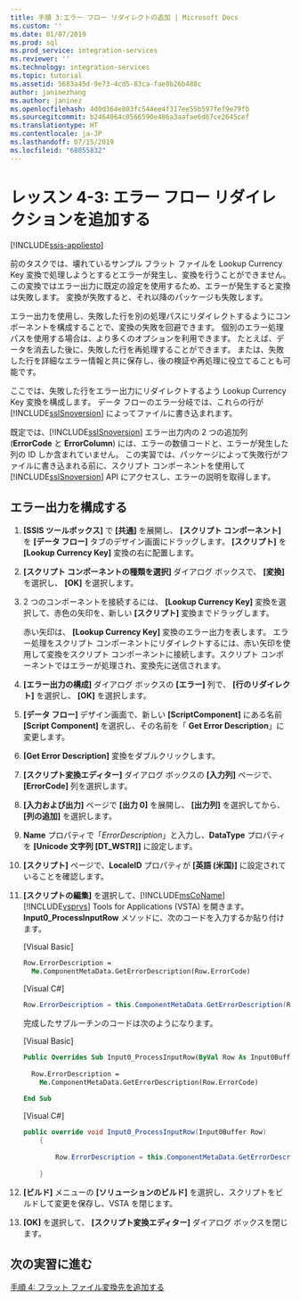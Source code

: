 ```yaml
---
title: 手順 3:エラー フロー リダイレクトの追加 | Microsoft Docs
ms.custom: ''
ms.date: 01/07/2019
ms.prod: sql
ms.prod_service: integration-services
ms.reviewer: ''
ms.technology: integration-services
ms.topic: tutorial
ms.assetid: 5683a45d-9e73-4cd5-83ca-fae8b26b488c
author: janinezhang
ms.author: janinez
ms.openlocfilehash: 4d0d364e803fc544ee4f317ee55b597fef9e79fb
ms.sourcegitcommit: b2464064c0566590e486a3aafae6d67ce2645cef
ms.translationtype: HT
ms.contentlocale: ja-JP
ms.lasthandoff: 07/15/2019
ms.locfileid: "68055832"
---
```

# <a name="lesson-4-3-add-error-flow-redirection"></a>レッスン 4-3: エラー フロー リダイレクションを追加する

[!INCLUDE[ssis-appliesto](../includes/ssis-appliesto-ssvrpluslinux-asdb-asdw-xxx.md)]



前のタスクでは、壊れているサンプル フラット ファイルを Lookup Currency Key 変換で処理しようとするとエラーが発生し、変換を行うことができません。 この変換ではエラー出力に既定の設定を使用するため、エラーが発生すると変換は失敗します。 変換が失敗すると、それ以降のパッケージも失敗します。  
  
エラー出力を使用し、失敗した行を別の処理パスにリダイレクトするようにコンポーネントを構成することで、変換の失敗を回避できます。 個別のエラー処理パスを使用する場合は、より多くのオプションを利用できます。 たとえば、データを消去した後に、失敗した行を再処理することができます。 または、失敗した行を詳細なエラー情報と共に保存し、後の検証や再処理に役立てることも可能です。  
  
ここでは、失敗した行をエラー出力にリダイレクトするよう Lookup Currency Key 変換を構成します。 データ フローのエラー分岐では、これらの行が [!INCLUDE[ssISnoversion](../includes/ssisnoversion-md.md)] によってファイルに書き込まれます。  
  
既定では、[!INCLUDE[ssISnoversion](../includes/ssisnoversion-md.md)] エラー出力内の 2 つの追加列 (**ErrorCode** と **ErrorColumn**) には、エラーの数値コードと、エラーが発生した列の ID しか含まれていません。 この実習では、パッケージによって失敗行がファイルに書き込まれる前に、スクリプト コンポーネントを使用して [!INCLUDE[ssISnoversion](../includes/ssisnoversion-md.md)] API にアクセスし、エラーの説明を取得します。  
  
## <a name="configure-an-error-output"></a>エラー出力を構成する  
  
1.  **[SSIS ツールボックス]** で **[共通]** を展開し、 **[スクリプト コンポーネント]** を **[データ フロー]** タブのデザイン画面にドラッグします。 **[スクリプト]** を **[Lookup Currency Key]** 変換の右に配置します。  
  
2.  **[スクリプト コンポーネントの種類を選択]** ダイアログ ボックスで、 **[変換]** を選択し、 **[OK]** を選択します。  
  
3.  2 つのコンポーネントを接続するには、 **[Lookup Currency Key]** 変換を選択して、赤色の矢印を、新しい **[スクリプト]** 変換までドラッグします。  
  
    赤い矢印は、 **[Lookup Currency Key]** 変換のエラー出力を表します。 エラー処理をスクリプト コンポーネントにリダイレクトするには、赤い矢印を使用して変換をスクリプト コンポーネントに接続します。スクリプト コンポーネントではエラーが処理され、変換先に送信されます。  
  
4.  **[エラー出力の構成]** ダイアログ ボックスの **[エラー]** 列で、 **[行のリダイレクト]** を選択し、 **[OK]** を選択します。  
  
5.  **[データ フロー]** デザイン画面で、新しい **[ScriptComponent]** にある名前 **[Script Component]** を選択し、その名前を「 **Get Error Description**」に変更します。  
  
6.  **[Get Error Description]** 変換をダブルクリックします。  
  
7.  **[スクリプト変換エディター]** ダイアログ ボックスの **[入力列]** ページで、 **[ErrorCode]** 列を選択します。  
  
8.  **[入力および出力]** ページで **[出力 0]** を展開し、 **[出力列]** を選択してから、 **[列の追加]** を選択します。  
  
9. **Name** プロパティで「*ErrorDescription*」と入力し、**DataType** プロパティを **[Unicode 文字列 [DT_WSTR]]** に設定します。  
  
10. **[スクリプト]** ページで、**LocaleID** プロパティが **[英語 (米国)]** に設定されていることを確認します。
  
11. **[スクリプトの編集]** を選択して、[!INCLUDE[msCoName](../includes/msconame-md.md)] [!INCLUDE[vsprvs](../includes/vsprvs-md.md)] Tools for Applications (VSTA) を開きます。 **Input0_ProcessInputRow** メソッドに、次のコードを入力するか貼り付けます。  
  
    [Visual Basic]  
  
    ```vb  
    Row.ErrorDescription =   
      Me.ComponentMetaData.GetErrorDescription(Row.ErrorCode)  
    ```  
  
    [Visual C#]  
  
    ```cs
    Row.ErrorDescription = this.ComponentMetaData.GetErrorDescription(Row.ErrorCode);  
    ```  
  
    完成したサブルーチンのコードは次のようになります。  
  
    [Visual Basic]  
  
    ```vb
    Public Overrides Sub Input0_ProcessInputRow(ByVal Row As Input0Buffer)  
  
      Row.ErrorDescription =   
        Me.ComponentMetaData.GetErrorDescription(Row.ErrorCode)  
  
    End Sub  
    ```  
  
    [Visual C#]  
  
    ```cs
    public override void Input0_ProcessInputRow(Input0Buffer Row)  
        {  
  
            Row.ErrorDescription = this.ComponentMetaData.GetErrorDescription(Row.ErrorCode);  
  
        }  
    ```  
  
12. **[ビルド]** メニューの **[ソリューションのビルド]** を選択し、スクリプトをビルドして変更を保存し、VSTA を閉じます。  
  
13. **[OK]** を選択して、 **[スクリプト変換エディター]** ダイアログ ボックスを閉じます。  
  
## <a name="go-to-next-task"></a>次の実習に進む
[手順 4: フラット ファイル変換先を追加する](../integration-services/lesson-4-4-adding-a-flat-file-destination.md)  
  
  
  
